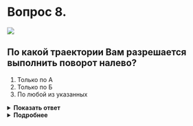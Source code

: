 # Вопрос 8.

![](https://s.drom.ru/i24228/pdd/tickets/2016/1543885502.jpg)

## По какой траектории Вам разрешается выполнить поворот налево?

1. Только по А
2. Только по Б
3. По любой из указанных

<details>
<summary><b>Показать ответ</b></summary>
Правильный ответ: 2
</details>
<details>
<summary><b>Подробнее</b></summary>
В случае отсутствия знака 5.15.1 «Направления движения по полосам» следовало бы выполнить поворот налево по траектории «А». Но на перекрёстках, перед которыми и на которых имеются знаки 5.15.1 и 5.15.2, выезд на трамвайные пути запрещён. Поворот налево (разворот) следует произвести по траектории «Б».
(«Дорожные знаки», пункт 8.5 ПДД)
</details>